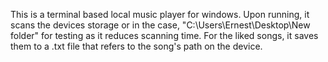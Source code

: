 This is a terminal based local music player for windows.
Upon running, it scans the devices storage or in the case, "C:\\Users\\Ernest\\Desktop\\New folder" for testing as it reduces scanning time.
For the liked songs, it saves them to a .txt file that refers to the song's path on the device.
